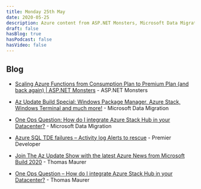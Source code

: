 ```yaml
---
title: Monday 25th May
date: 2020-05-25
description: Azure content from ASP.NET Monsters, Microsoft Data Migration, Premier Developer, Thomas Maurer
draft: false
hasBlog: true
hasPodcast: false
hasVideo: false
---
```



## Blog

* [Scaling Azure Functions from Consumption Plan to Premium Plan (and back again) | ASP.NET Monsters](https://aspnetmonsters.com/2020/05/2020-05-23-scaling-azure-functions-from-consumption-plan-to-premium-hosting-plan/) - ASP.NET Monsters
  
* [Az Update Build Special: Windows Package Manager, Azure Stack, Windows Terminal and much more!](https://techcommunity.microsoft.com/t5/itops-talk-blog/az-update-build-special-windows-package-manager-azure-stack/ba-p/1383214) - Microsoft Data Migration
  
* [One Ops Question: How do I integrate Azure Stack Hub in your Datacenter?](https://techcommunity.microsoft.com/t5/itops-talk-blog/one-ops-question-how-do-i-integrate-azure-stack-hub-in-your/ba-p/1414444) - Microsoft Data Migration
  
* [Azure SQL TDE failures – Activity log Alerts to rescue](https://devblogs.microsoft.com/premier-developer/azure-sql-tde-failures-activity-log-alerts-to-rescue/) - Premier Developer
  
* [Join The Az Update Show with the latest Azure News from Microsoft Build 2020](https://www.thomasmaurer.ch/2020/05/join-the-az-update-show-with-the-latest-azure-news-from-microsoft-build-2020/) - Thomas Maurer
  
* [One Ops Question – How do I integrate Azure Stack Hub in your Datacenter?](https://www.thomasmaurer.ch/2020/05/one-ops-question-how-do-i-integrate-azure-stack-hub-in-your-datacenter/) - Thomas Maurer




